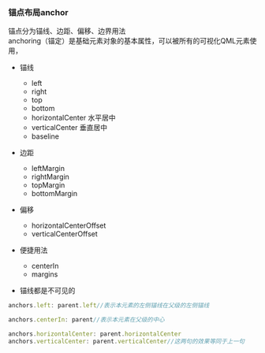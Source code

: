 ### 锚点布局anchor  
锚点分为锚线、边距、偏移、边界用法    
anchoring（锚定）是基础元素对象的基本属性，可以被所有的可视化QML元素使用，

- 锚线  
    - left 
    - right
    - top
    - bottom
    - horizontalCenter 水平居中
    - verticalCenter   垂直居中
    - baseline 
- 边距
    - leftMargin
    - rightMargin
    - topMargin
    - bottomMargin

- 偏移
    - horizontalCenterOffset
    - verticalCenterOffset

- 便捷用法  
    - centerIn
    - margins


- 锚线都是不可见的  
```qml
anchors.left: parent.left//表示本元素的左侧锚线在父级的左侧锚线  

anchors.centerIn: parent//表示本元素在父级的中心 

anchors.horizontalCenter: parent.horizontalCenter
anchors.verticalCenter: parent.verticalCenter//这两句的效果等同于上一句
```